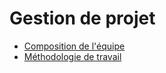 # Gestion de projet

- [Composition de l'équipe](./composition-equipe.md)
- [Méthodologie de travail](./methodologie-travail.md)
